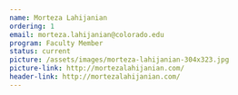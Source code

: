 ```yaml
---
name: Morteza Lahijanian
ordering: 1
email: morteza.lahijanian@colorado.edu
program: Faculty Member
status: current
picture: /assets/images/morteza-lahijanian-304x323.jpg 
picture-link: http://mortezalahijanian.com/
header-link: http://mortezalahijanian.com/
---
```

